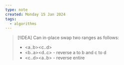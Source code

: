 ```yaml
---
type: note
created: Monday 15 Jan 2024
tags:
  - algorithms
---
```

> [!IDEA]
> Can in-place swap two ranges as follows:
> - <a..b><c..d>
> - <b..a><d..c> - reverse a to b and c to d
> - <c..d><a..b> - reverse entire




